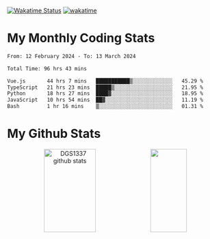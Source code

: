 [![Wakatime Status](https://github.com/noopurphalak/noopurphalak/workflows/wakatime-status-update/badge.svg)](https://github.com/noopurphalak/noopurphalak/actions/workflows/main.yml)
[![wakatime](https://wakatime.com/badge/user/80ace140-ef40-4fdd-b8ed-f3be3d2e1aea.svg)](https://wakatime.com/@80ace140-ef40-4fdd-b8ed-f3be3d2e1aea)

# My Monthly Coding Stats

<!--START_SECTION:waka-->

```txt
From: 12 February 2024 - To: 13 March 2024

Total Time: 96 hrs 43 mins

Vue.js       44 hrs 7 mins   ███████████▒░░░░░░░░░░░░░   45.29 %
TypeScript   21 hrs 23 mins  █████▒░░░░░░░░░░░░░░░░░░░   21.95 %
Python       18 hrs 27 mins  ████▓░░░░░░░░░░░░░░░░░░░░   18.95 %
JavaScript   10 hrs 54 mins  ██▓░░░░░░░░░░░░░░░░░░░░░░   11.19 %
Bash         1 hr 16 mins    ▒░░░░░░░░░░░░░░░░░░░░░░░░   01.31 %
```

<!--END_SECTION:waka-->

# My Github Stats
<div style="text-align: center;">
  <img width="49%" height="195px" src="https://github-readme-stats-sigma-five.vercel.app/api?username=noopurphalak&show_icons=true&count_private=true&hide_border=true&title_color=ecf2f8&icon_color=0d1117&text_color=FFFFFF&bg_color=0d1117" alt="DGS1337 github stats" />
  <img width="41%" height="195px" src="https://github-readme-stats-sigma-five.vercel.app/api/top-langs/?username=noopurphalak&layout=compact&hide_border=true&title_color=ecf2f8&text_color=FFFFFF&bg_color=0d1117" />
</div>
